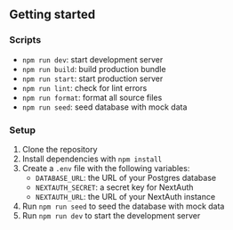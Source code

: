 ## Getting started

### Scripts

- `npm run dev`: start development server
- `npm run build`: build production bundle
- `npm run start`: start production server
- `npm run lint`: check for lint errors
- `npm run format`: format all source files
- `npm run seed`: seed database with mock data

### Setup

1. Clone the repository
2. Install dependencies with `npm install`
3. Create a `.env` file with the following variables:
   - `DATABASE_URL`: the URL of your Postgres database
   - `NEXTAUTH_SECRET`: a secret key for NextAuth
   - `NEXTAUTH_URL`: the URL of your NextAuth instance
4. Run `npm run seed` to seed the database with mock data
5. Run `npm run dev` to start the development server
